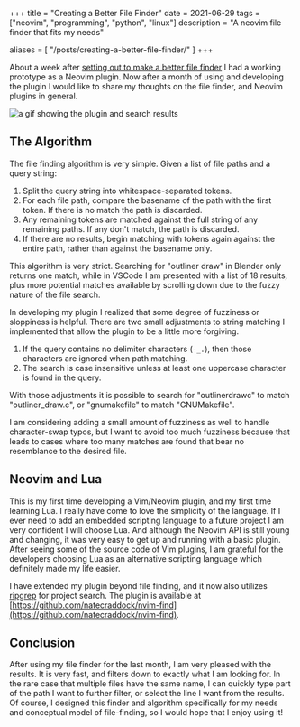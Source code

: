 +++
title = "Creating a Better File Finder"
date = 2021-06-29
tags = ["neovim", "programming", "python", "linux"]
description = "A neovim file finder that fits my needs"

aliases = [
  "/posts/creating-a-better-file-finder/"
]
+++

About a week after [setting out to make a better file finder](/posts/in-search-of-a-better-finder/)
I had a working prototype as a Neovim plugin. Now after a month of using and developing the plugin I would like to
share my thoughts on the file finder, and Neovim plugins in general.

![a gif showing the plugin and search results](/images/nvim-find.gif)

## The Algorithm

The file finding algorithm is very simple. Given a list of file paths and a query string:

1. Split the query string into whitespace-separated tokens.
2. For each file path, compare the basename of the path with the first token.
   If there is no match the path is discarded.
3. Any remaining tokens are matched against the full string of any remaining paths. If any
   don't match, the path is discarded.
4. If there are no results, begin matching with tokens again against the entire path,
   rather than against the basename only.

This algorithm is very strict. Searching for "outliner draw" in Blender only returns one
match, while in VSCode I am presented with a list of 18 results, plus more potential matches
available by scrolling down due to the fuzzy nature of the file search.

In developing my plugin I realized that some degree of fuzziness or sloppiness is helpful.
There are two small adjustments to string matching I implemented that allow the plugin to
be a little more forgiving.

1. If the query contains no delimiter characters (`-_.`), then those characters are ignored
   when path matching.
2. The search is case insensitive unless at least one uppercase character is found in the query.

With those adjustments it is possible to search for "outlinerdrawc" to match "outliner_draw.c",
or "gnumakefile" to match "GNUMakefile".

I am considering adding a small amount of fuzziness as well to handle character-swap typos, but
I want to avoid too much fuzziness because that leads to cases where too many matches are found
that bear no resemblance to the desired file.

## Neovim and Lua

This is my first time developing a Vim/Neovim plugin, and my first time learning Lua. I really have
come to love the simplicity of the language. If I ever need to add an embedded scripting language
to a future project I am very confident I will choose Lua. And although the Neovim API is still
young and changing, it was very easy to get up and running with a basic plugin. After seeing some
of the source code of Vim plugins, I am grateful for the developers choosing Lua as an alternative
scripting language which definitely made my life easier.

I have extended my plugin beyond file finding, and it now also utilizes [ripgrep](https://github.com/BurntSushi/ripgrep)
for project search. The plugin is available at [https://github.com/natecraddock/nvim-find](https://github.com/natecraddock/nvim-find).

## Conclusion

After using my file finder for the last month, I am very pleased with the results. It is very fast,
and filters down to exactly what I am looking for. In the rare case that multiple files have the same
name, I can quickly type part of the path I want to further filter, or select the line I want from the
results. Of course, I designed this finder and algorithm specifically for my needs and conceptual
model of file-finding, so I would hope that I enjoy using it!
